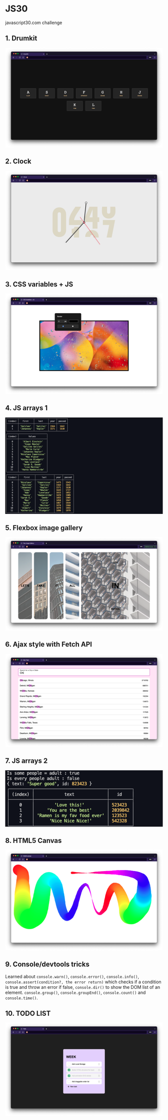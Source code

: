 # JS30
javascript30.com challenge

## 1. Drumkit
![drumkit](https://github.com/antonynyt/JS30/blob/master/01_drumkit/capture.png?raw=true)

## 2. Clock
![clock](https://github.com/antonynyt/JS30/blob/master/02_clock/capture.png?raw=true)

## 3. CSS variables + JS
![CSS](https://github.com/antonynyt/JS30/blob/master/03_css-variables/capture.png?raw=true)

## 4. JS arrays 1
![Array1](https://github.com/antonynyt/JS30/blob/master/04_array-cardio-1/capture.png?raw=true)

## 5. Flexbox image gallery
![FlexBox](https://github.com/antonynyt/JS30/blob/master/05_flex-img-gallery/capture.png?raw=true)

## 6. Ajax style with Fetch API
![Fetch](https://github.com/antonynyt/JS30/blob/master/06_ajax-style/capture.png?raw=true)

## 7. JS arrays 2
![Array2](https://github.com/antonynyt/JS30/blob/master/07_array-cardio-2/capture.png?raw=true)

## 8. HTML5 Canvas
![canvas](https://github.com/antonynyt/JS30/blob/master/08_html5-canvas/capture.png?raw=true)

## 9. Console/devtools tricks
Learned about `console.warn()`, `console.error()`, `console.info()`, `console.assert(condition?, the error return)` which checks if a condition is true and throw an error if false, `console.dir()` to show the DOM list of an element. `console.group()`, `console.groupEnd()`, `console.count()` and `console.time()`.

## 10. TODO LIST
![todo](https://github.com/antonynyt/JS30/blob/master/10_shift-todo/capture2.png?raw=true)